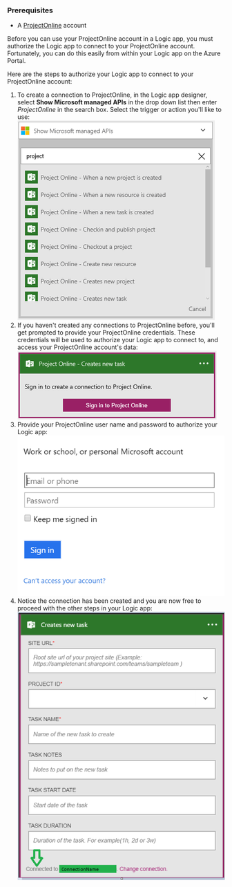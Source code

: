 ### <a name="prerequisites"></a>Prerequisites
* A [ProjectOnline](https://products.office.com/Project/project-online-with-project-for-office-365) account 

Before you can use your ProjectOnline account in a Logic app, you must authorize the Logic app to connect to your ProjectOnline account. Fortunately, you can do this easily from within your Logic app on the Azure Portal. 

Here are the steps to authorize your Logic app to connect to your ProjectOnline account:

1. To create a connection to ProjectOnline, in the Logic app designer, select **Show Microsoft managed APIs** in the drop down list then enter *ProjectOnline* in the search box. Select the trigger or action you'll like to use:  
   ![ProjectOnline step 1](./media/connectors-create-api-projectonline/projectonline-1.png)
2. If you haven't created any connections to ProjectOnline before, you'll get prompted to provide your ProjectOnline credentials. These credentials will be used to authorize your Logic app to connect to, and access your ProjectOnline account's data:  
   ![ProjectOnline step 2](./media/connectors-create-api-projectonline/projectonline-2.png)
3. Provide your ProjectOnline user name and password to authorize your Logic app:  
   ![ProjectOnline step 3](./media/connectors-create-api-projectonline/projectonline-3.png)   
4. Notice the connection has been created and you are now free to proceed with the other steps in your Logic app:  
   ![ProjectOnline step 4](./media/connectors-create-api-projectonline/projectonline-4.png)   

